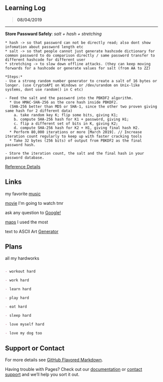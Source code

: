 ## Learning Log

> **08/04/2019**
--------------------
__Store Passward Safely__: *salt + hash + stretching*
```
* hash -> so that password can not be directly read; also dont show infomation about password length etc
* salt -> so that people cannot just generate hashcode dictionary for common password to do comparison directly / same password transfer to different hashcode for different user
* stretching -> to slow down offline attacks. (they can keep moving forwards for a hashcode or generate values for salt (from AA to ZZ)

*Steps:*
- Use a strong random number generator to create a salt of 16 bytes or longer. (use CryptoAPI on Windows or /dev/urandom on Unix-like systems, dont use random() in C etc)

- Feed the salt and the password into the PBKDF2 algorithm.
  * Use HMAC-SHA-256 as the core hash inside PBKDF2. 
  (SHA-256 better than MD5 or SHA-1, since the other two proven giving same hash for 2 different data)
    a. take random key K; flip some bits, giving K1;
    b. compute SHA-256 hash for K1 + password, giving H1;
    c. flip a different set of bits in K, giving K2;
    d. compute SHA-256 hash for K2 + H1, giving final hash H2.  
  * Perform 80,000 iterations or more [March 2019]. // Increase iteration count regularly to keep up with faster cracking tools
  * Take 32 bytes (256 bits) of output from PBKDF2 as the final password hash.
  
- Store the iteration count, the salt and the final hash in your password database.
```
[Reference Details](https://nakedsecurity.sophos.com/2013/11/20/serious-security-how-to-store-your-users-passwords-safely/)


## Links

my favorite [music](https://open.spotify.com/album/0S0KGZnfBGSIssfF54WSJh)

[movie](https://www.imdb.com/title/tt2283336/) I'm going to watch tmr

ask any question to [Google!](https://www.google.com/)

[maps](https://www.google.com/maps) I used the most

text to ASCII Art [Generator](http://patorjk.com/software/taag/#p=display&f=Graffiti&t=Type%20Something%20)


## Plans

all my hardworks

```markdown

- workout hard

- work hard

- learn hard

- play hard

- eat hard

- sleep hard

- love myself hard

- love my dog too

```



## Support or Contact

For more details see [GitHub Flavored Markdown](https://guides.github.com/features/mastering-markdown/).

Having trouble with Pages? Check out our [documentation](https://help.github.com/categories/github-pages-basics/) or [contact support](https://github.com/contact) and we’ll help you sort it out.
